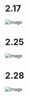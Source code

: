 # 2.17
![image](https://github.com/user-attachments/assets/7999626c-b693-46c1-b5ef-829b2736a402)


# 2.25
![image](https://github.com/user-attachments/assets/58c7c607-a636-4292-b076-b9d491660900)


# 2.28
![image](https://github.com/user-attachments/assets/365021b9-0f66-44be-85ab-6c72f599c986)
